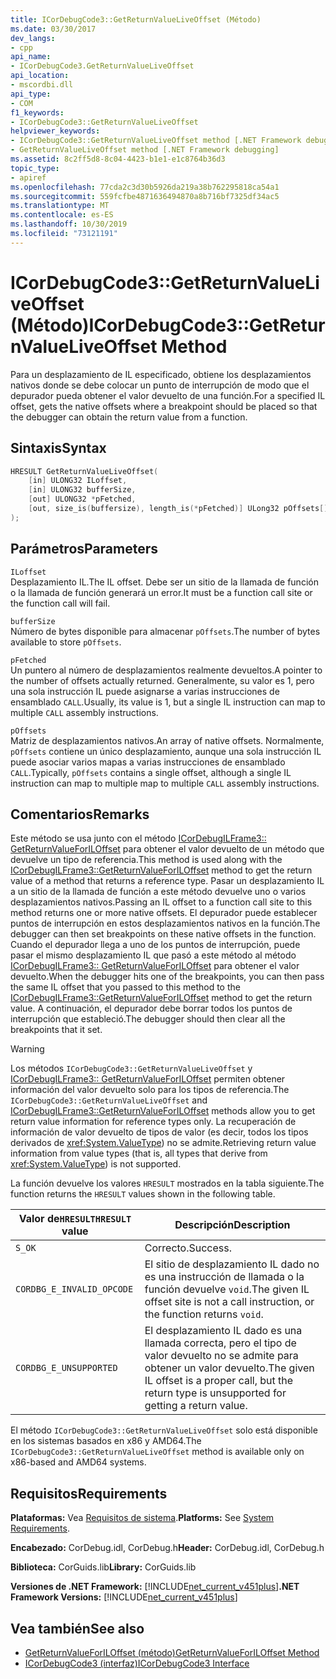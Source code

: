 ```yaml
---
title: ICorDebugCode3::GetReturnValueLiveOffset (Método)
ms.date: 03/30/2017
dev_langs:
- cpp
api_name:
- ICorDebugCode3.GetReturnValueLiveOffset
api_location:
- mscordbi.dll
api_type:
- COM
f1_keywords:
- ICorDebugCode3::GetReturnValueLiveOffset
helpviewer_keywords:
- ICorDebugCode3::GetReturnValueLiveOffset method [.NET Framework debugging]
- GetReturnValueLiveOffset method [.NET Framework debugging]
ms.assetid: 8c2ff5d8-8c04-4423-b1e1-e1c8764b36d3
topic_type:
- apiref
ms.openlocfilehash: 77cda2c3d30b5926da219a38b762295818ca54a1
ms.sourcegitcommit: 559fcfbe4871636494870a8b716bf7325df34ac5
ms.translationtype: MT
ms.contentlocale: es-ES
ms.lasthandoff: 10/30/2019
ms.locfileid: "73121191"
---
```

# <a name="icordebugcode3getreturnvalueliveoffset-method"></a><span data-ttu-id="5deb4-102">ICorDebugCode3::GetReturnValueLiveOffset (Método)</span><span class="sxs-lookup"><span data-stu-id="5deb4-102">ICorDebugCode3::GetReturnValueLiveOffset Method</span></span>
<span data-ttu-id="5deb4-103">Para un desplazamiento de IL especificado, obtiene los desplazamientos nativos donde se debe colocar un punto de interrupción de modo que el depurador pueda obtener el valor devuelto de una función.</span><span class="sxs-lookup"><span data-stu-id="5deb4-103">For a specified IL offset, gets the native offsets where a breakpoint should be placed so that the debugger can obtain the return value from a function.</span></span>  
  
## <a name="syntax"></a><span data-ttu-id="5deb4-104">Sintaxis</span><span class="sxs-lookup"><span data-stu-id="5deb4-104">Syntax</span></span>  
  
```cpp
HRESULT GetReturnValueLiveOffset(  
    [in] ULONG32 ILoffset,  
    [in] ULONG32 bufferSize,   
    [out] ULONG32 *pFetched,   
    [out, size_is(buffersize), length_is(*pFetched)] ULong32 pOffsets[]  
);  
```  
  
## <a name="parameters"></a><span data-ttu-id="5deb4-105">Parámetros</span><span class="sxs-lookup"><span data-stu-id="5deb4-105">Parameters</span></span>  
 `ILoffset`  
 <span data-ttu-id="5deb4-106">Desplazamiento IL.</span><span class="sxs-lookup"><span data-stu-id="5deb4-106">The IL offset.</span></span> <span data-ttu-id="5deb4-107">Debe ser un sitio de la llamada de función o la llamada de función generará un error.</span><span class="sxs-lookup"><span data-stu-id="5deb4-107">It must be a function call site or the function call will fail.</span></span>  
  
 `bufferSize`  
 <span data-ttu-id="5deb4-108">Número de bytes disponible para almacenar `pOffsets`.</span><span class="sxs-lookup"><span data-stu-id="5deb4-108">The number of bytes available to store `pOffsets`.</span></span>  
  
 `pFetched`  
 <span data-ttu-id="5deb4-109">Un puntero al número de desplazamientos realmente devueltos.</span><span class="sxs-lookup"><span data-stu-id="5deb4-109">A pointer to the number of offsets actually returned.</span></span> <span data-ttu-id="5deb4-110">Generalmente, su valor es 1, pero una sola instrucción IL puede asignarse a varias instrucciones de ensamblado `CALL`.</span><span class="sxs-lookup"><span data-stu-id="5deb4-110">Usually, its value is 1, but a single IL instruction can map to multiple `CALL` assembly instructions.</span></span>  
  
 `pOffsets`  
 <span data-ttu-id="5deb4-111">Matriz de desplazamientos nativos.</span><span class="sxs-lookup"><span data-stu-id="5deb4-111">An array of native offsets.</span></span> <span data-ttu-id="5deb4-112">Normalmente, `pOffsets` contiene un único desplazamiento, aunque una sola instrucción IL puede asociar varios mapas a varias instrucciones de ensamblado `CALL`.</span><span class="sxs-lookup"><span data-stu-id="5deb4-112">Typically, `pOffsets` contains a single offset, although a single IL instruction can map to multiple map to multiple `CALL` assembly instructions.</span></span>  
  
## <a name="remarks"></a><span data-ttu-id="5deb4-113">Comentarios</span><span class="sxs-lookup"><span data-stu-id="5deb4-113">Remarks</span></span>  
 <span data-ttu-id="5deb4-114">Este método se usa junto con el método [ICorDebugILFrame3:: GetReturnValueForILOffset](../../../../docs/framework/unmanaged-api/debugging/icordebugilframe3-getreturnvalueforiloffset-method.md) para obtener el valor devuelto de un método que devuelve un tipo de referencia.</span><span class="sxs-lookup"><span data-stu-id="5deb4-114">This method is used along with the [ICorDebugILFrame3::GetReturnValueForILOffset](../../../../docs/framework/unmanaged-api/debugging/icordebugilframe3-getreturnvalueforiloffset-method.md) method to get the return value of a method that returns a reference type.</span></span> <span data-ttu-id="5deb4-115">Pasar un desplazamiento IL a un sitio de la llamada de función a este método devuelve uno o varios desplazamientos nativos.</span><span class="sxs-lookup"><span data-stu-id="5deb4-115">Passing an IL offset to a function call site to this method returns one or more native offsets.</span></span> <span data-ttu-id="5deb4-116">El depurador puede establecer puntos de interrupción en estos desplazamientos nativos en la función.</span><span class="sxs-lookup"><span data-stu-id="5deb4-116">The debugger can then set breakpoints on these native offsets in the function.</span></span> <span data-ttu-id="5deb4-117">Cuando el depurador llega a uno de los puntos de interrupción, puede pasar el mismo desplazamiento IL que pasó a este método al método [ICorDebugILFrame3:: GetReturnValueForILOffset](../../../../docs/framework/unmanaged-api/debugging/icordebugilframe3-getreturnvalueforiloffset-method.md) para obtener el valor devuelto.</span><span class="sxs-lookup"><span data-stu-id="5deb4-117">When the debugger hits one of the breakpoints, you can then pass the same IL offset that you passed to this method to the [ICorDebugILFrame3::GetReturnValueForILOffset](../../../../docs/framework/unmanaged-api/debugging/icordebugilframe3-getreturnvalueforiloffset-method.md) method to get the return value.</span></span> <span data-ttu-id="5deb4-118">A continuación, el depurador debe borrar todos los puntos de interrupción que estableció.</span><span class="sxs-lookup"><span data-stu-id="5deb4-118">The debugger should then clear all the breakpoints that it set.</span></span>  
  
> [!WARNING]
> <span data-ttu-id="5deb4-119">Los métodos `ICorDebugCode3::GetReturnValueLiveOffset` y [ICorDebugILFrame3:: GetReturnValueForILOffset](../../../../docs/framework/unmanaged-api/debugging/icordebugilframe3-getreturnvalueforiloffset-method.md) permiten obtener información del valor devuelto solo para los tipos de referencia.</span><span class="sxs-lookup"><span data-stu-id="5deb4-119">The `ICorDebugCode3::GetReturnValueLiveOffset` and [ICorDebugILFrame3::GetReturnValueForILOffset](../../../../docs/framework/unmanaged-api/debugging/icordebugilframe3-getreturnvalueforiloffset-method.md) methods allow you to get return value information for reference types only.</span></span> <span data-ttu-id="5deb4-120">La recuperación de información de valor devuelto de tipos de valor (es decir, todos los tipos derivados de <xref:System.ValueType>) no se admite.</span><span class="sxs-lookup"><span data-stu-id="5deb4-120">Retrieving return value information from value types (that is, all types that derive from <xref:System.ValueType>) is not supported.</span></span>  
  
 <span data-ttu-id="5deb4-121">La función devuelve los valores `HRESULT` mostrados en la tabla siguiente.</span><span class="sxs-lookup"><span data-stu-id="5deb4-121">The function returns the `HRESULT` values shown in the following table.</span></span>  
  
|<span data-ttu-id="5deb4-122">Valor de`HRESULT`</span><span class="sxs-lookup"><span data-stu-id="5deb4-122">`HRESULT` value</span></span>|<span data-ttu-id="5deb4-123">Descripción</span><span class="sxs-lookup"><span data-stu-id="5deb4-123">Description</span></span>|  
|---------------------|-----------------|  
|`S_OK`|<span data-ttu-id="5deb4-124">Correcto.</span><span class="sxs-lookup"><span data-stu-id="5deb4-124">Success.</span></span>|  
|`CORDBG_E_INVALID_OPCODE`|<span data-ttu-id="5deb4-125">El sitio de desplazamiento IL dado no es una instrucción de llamada o la función devuelve `void`.</span><span class="sxs-lookup"><span data-stu-id="5deb4-125">The given IL offset site is not a call instruction, or the function returns `void`.</span></span>|  
|`CORDBG_E_UNSUPPORTED`|<span data-ttu-id="5deb4-126">El desplazamiento IL dado es una llamada correcta, pero el tipo de valor devuelto no se admite para obtener un valor devuelto.</span><span class="sxs-lookup"><span data-stu-id="5deb4-126">The given IL offset is a proper call, but the return type is unsupported for getting a return value.</span></span>|  
  
 <span data-ttu-id="5deb4-127">El método `ICorDebugCode3::GetReturnValueLiveOffset` solo está disponible en los sistemas basados en x86 y AMD64.</span><span class="sxs-lookup"><span data-stu-id="5deb4-127">The `ICorDebugCode3::GetReturnValueLiveOffset` method is available only on x86-based and AMD64 systems.</span></span>  
  
## <a name="requirements"></a><span data-ttu-id="5deb4-128">Requisitos</span><span class="sxs-lookup"><span data-stu-id="5deb4-128">Requirements</span></span>  
 <span data-ttu-id="5deb4-129">**Plataformas:** Vea [Requisitos de sistema](../../../../docs/framework/get-started/system-requirements.md).</span><span class="sxs-lookup"><span data-stu-id="5deb4-129">**Platforms:** See [System Requirements](../../../../docs/framework/get-started/system-requirements.md).</span></span>  
  
 <span data-ttu-id="5deb4-130">**Encabezado:** CorDebug.idl, CorDebug.h</span><span class="sxs-lookup"><span data-stu-id="5deb4-130">**Header:** CorDebug.idl, CorDebug.h</span></span>  
  
 <span data-ttu-id="5deb4-131">**Biblioteca:** CorGuids.lib</span><span class="sxs-lookup"><span data-stu-id="5deb4-131">**Library:** CorGuids.lib</span></span>  
  
 <span data-ttu-id="5deb4-132">**Versiones de .NET Framework:** [!INCLUDE[net_current_v451plus](../../../../includes/net-current-v451plus-md.md)]</span><span class="sxs-lookup"><span data-stu-id="5deb4-132">**.NET Framework Versions:** [!INCLUDE[net_current_v451plus](../../../../includes/net-current-v451plus-md.md)]</span></span>  
  
## <a name="see-also"></a><span data-ttu-id="5deb4-133">Vea también</span><span class="sxs-lookup"><span data-stu-id="5deb4-133">See also</span></span>

- [<span data-ttu-id="5deb4-134">GetReturnValueForILOffset (método)</span><span class="sxs-lookup"><span data-stu-id="5deb4-134">GetReturnValueForILOffset Method</span></span>](../../../../docs/framework/unmanaged-api/debugging/icordebugilframe3-getreturnvalueforiloffset-method.md)
- [<span data-ttu-id="5deb4-135">ICorDebugCode3 (interfaz)</span><span class="sxs-lookup"><span data-stu-id="5deb4-135">ICorDebugCode3 Interface</span></span>](../../../../docs/framework/unmanaged-api/debugging/icordebugcode3-interface.md)
